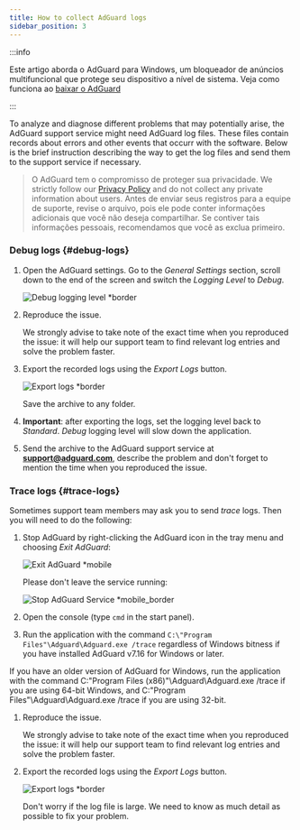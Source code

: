 ```yaml
---
title: How to collect AdGuard logs
sidebar_position: 3
---
```


:::info

Este artigo aborda o AdGuard para Windows, um bloqueador de anúncios multifuncional que protege seu dispositivo a nível de sistema. Veja como funciona ao [baixar o AdGuard](https://agrd.io/download-kb-adblock)

:::

To analyze and diagnose different problems that may potentially arise, the AdGuard support service might need AdGuard log files. These files contain records about errors and other events that occurr with the software. Below is the brief instruction describing the way to get the log files and send them to the support service if necessary.

> O AdGuard tem o compromisso de proteger sua privacidade. We strictly follow our [Privacy Policy](https://adguard.com/en/privacy/windows.html) and do not collect any private information about users. Antes de enviar seus registros para a equipe de suporte, revise o arquivo, pois ele pode conter informações adicionais que você não deseja compartilhar. Se contiver tais informações pessoais, recomendamos que você as exclua primeiro.

### Debug logs {#debug-logs}

1. Open the AdGuard settings. Go to the *General Settings* section, scroll down to the end of the screen and switch the *Logging Level* to *Debug*.

    ![Debug logging level *border](https://cdn.adtidy.org/content/kb/ad_blocker/windows/solving-problems/adg-logs-1.png)

1. Reproduce the issue.

    We strongly advise to take note of the exact time when you reproduced the issue: it will help our support team to find relevant log entries and solve the problem faster.

1. Export the recorded logs using the *Export Logs* button.

    ![Export logs *border](https://cdn.adtidy.org/content/kb/ad_blocker/windows/solving-problems/adg-logs-2.png)

    Save the archive to any folder.

1. **Important**: after exporting the logs, set the logging level back to *Standard*. *Debug* logging level will slow down the application.

1. Send the archive to the AdGuard support service at **support@adguard.com**, describe the problem and don't forget to mention the time when you reproduced the issue.

### Trace logs {#trace-logs}

Sometimes support team members may ask you to send *trace* logs. Then you will need to do the following:

1. Stop AdGuard by right-clicking the AdGuard icon in the tray menu and choosing *Exit AdGuard*:

    ![Exit AdGuard *mobile](https://cdn.adtidy.org/content/kb/ad_blocker/windows/solving-problems/adg-logs-3.png)

    Please don't leave the service running:

    ![Stop AdGuard Service *mobile_border](https://cdn.adtidy.org/public/Adguard/kb/newscreenshots/En/eng_logs_4.png)

1. Open the console (type `cmd` in the start panel).

1. Run the application with the command `C:\"Program Files"\Adguard\Adguard.exe /trace` regardless of Windows bitness if you have installed AdGuard v7.16 for Windows or later.

If you have an older version of AdGuard for Windows, run the application with the command C:\"Program Files (x86)"\Adguard\Adguard.exe /trace if you are using 64-bit Windows, and C:\"Program Files"\Adguard\Adguard.exe /trace if you are using 32-bit.

1. Reproduce the issue.

    We strongly advise to take note of the exact time when you reproduced the issue: it will help our support team to find relevant log entries and solve the problem faster.

1. Export the recorded logs using the *Export Logs* button.

    ![Export logs *border](https://cdn.adtidy.org/content/kb/ad_blocker/windows/solving-problems/adg-logs-2.png)

    Don't worry if the log file is large. We need to know as much detail as possible to fix your problem.
